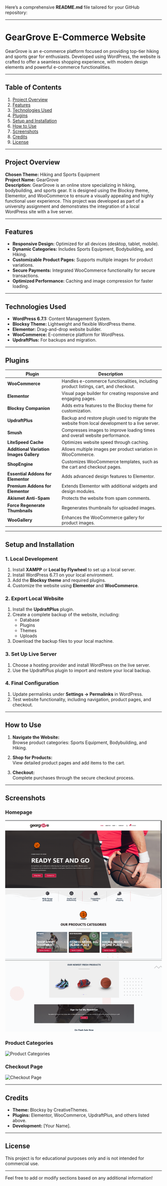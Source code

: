 Here’s a comprehensive **README.md** file tailored for your GitHub repository:

---

# GearGrove E-Commerce Website

GearGrove is an e-commerce platform focused on providing top-tier hiking and sports gear for enthusiasts. Developed using WordPress, the website is crafted to offer a seamless shopping experience, with modern design elements and powerful e-commerce functionalities.

---

## Table of Contents
1. [Project Overview](#project-overview)
2. [Features](#features)
3. [Technologies Used](#technologies-used)
4. [Plugins](#plugins)
5. [Setup and Installation](#setup-and-installation)
6. [How to Use](#how-to-use)
7. [Screenshots](#screenshots)
8. [Credits](#credits)
9. [License](#license)

---

## Project Overview

**Chosen Theme:** Hiking and Sports Equipment  
**Project Name:** GearGrove  
**Description:** GearGrove is an online store specializing in hiking, bodybuilding, and sports gear. It is designed using the Blocksy theme, Elementor, and WooCommerce to ensure a visually appealing and highly functional user experience. This project was developed as part of a university assignment and demonstrates the integration of a local WordPress site with a live server.

---

## Features

- **Responsive Design:** Optimized for all devices (desktop, tablet, mobile).
- **Dynamic Categories:** Includes Sports Equipment, Bodybuilding, and Hiking.
- **Customizable Product Pages:** Supports multiple images for product variations.
- **Secure Payments:** Integrated WooCommerce functionality for secure transactions.
- **Optimized Performance:** Caching and image compression for faster loading.

---

## Technologies Used

- **WordPress 6.7.1:** Content Management System.
- **Blocksy Theme:** Lightweight and flexible WordPress theme.
- **Elementor:** Drag-and-drop website builder.
- **WooCommerce:** E-commerce platform for WordPress.
- **UpdraftPlus:** For backups and migration.

---

## Plugins

| Plugin                                 | Description                                                                                                                                   |
|---------------------------------------|-----------------------------------------------------------------------------------------------------------------------------------------------|
| **WooCommerce**                        | Handles e-commerce functionalities, including product listings, cart, and checkout.                                                          |
| **Elementor**                          | Visual page builder for creating responsive and engaging pages.                                                                               |
| **Blocksy Companion**                  | Adds extra features to the Blocksy theme for customization.                                                                                   |
| **UpdraftPlus**                        | Backup and restore plugin used to migrate the website from local development to a live server.                                                |
| **Smush**                              | Compresses images to improve loading times and overall website performance.                                                                   |
| **LiteSpeed Cache**                    | Optimizes website speed through caching.                                                                                                      |
| **Additional Variation Images Gallery**| Allows multiple images per product variation in WooCommerce.                                                                                  |
| **ShopEngine**                         | Customizes WooCommerce templates, such as the cart and checkout pages.                                                                        |
| **Essential Addons for Elementor**     | Adds advanced design features to Elementor.                                                                                                   |
| **Premium Addons for Elementor**       | Extends Elementor with additional widgets and design modules.                                                                                 |
| **Akismet Anti-Spam**                  | Protects the website from spam comments.                                                                                                      |
| **Force Regenerate Thumbnails**        | Regenerates thumbnails for uploaded images.                                                                                                   |
| **WooGallery**                         | Enhances the WooCommerce gallery for product images.                                                                                          |

---

## Setup and Installation

### 1. Local Development
1. Install **XAMPP** or **Local by Flywheel** to set up a local server.
2. Install WordPress 6.7.1 on your local environment.
3. Add the **Blocksy theme** and required plugins.
4. Customize the website using **Elementor** and **WooCommerce**.

### 2. Export Local Website
1. Install the **UpdraftPlus** plugin.
2. Create a complete backup of the website, including:
   - Database
   - Plugins
   - Themes
   - Uploads
3. Download the backup files to your local machine.

### 3. Set Up Live Server
1. Choose a hosting provider and install WordPress on the live server.
2. Use the UpdraftPlus plugin to import and restore your local backup.

### 4. Final Configuration
1. Update permalinks under **Settings → Permalinks** in WordPress.
2. Test website functionality, including navigation, product pages, and checkout.

---

## How to Use

1. **Navigate the Website:**  
   Browse product categories: Sports Equipment, Bodybuilding, and Hiking.

2. **Shop for Products:**  
   View detailed product pages and add items to the cart.

3. **Checkout:**  
   Complete purchases through the secure checkout process.

---

## Screenshots

### Homepage
![Homepage](home.png)
![Homepage](home2.png)
![Homepage](home3.png)

### Product Categories
![Product Categories](screenshots/categories.png)

### Checkout Page
![Checkout Page](screenshots/checkout.png)

---

## Credits

- **Theme:** Blocksy by CreativeThemes.
- **Plugins:** Elementor, WooCommerce, UpdraftPlus, and others listed above.
- **Development:** [Your Name].

---

## License

This project is for educational purposes only and is not intended for commercial use.  

---

Feel free to add or modify sections based on any additional information!
